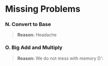 # Missing Problems
### N. Convert to Base
> **Reason:** Headache
### O. Big Add and Multiply
> **Reason:** We do not mess with memory D':
